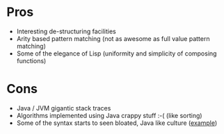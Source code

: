 # Pros

* Interesting de-structuring facilities
* Arity based pattern matching (not as awesome as full value pattern matching)
* Some of the elegance of Lisp (uniformity and simplicity of composing functions)

# Cons

* Java / JVM gigantic stack traces
* Algorithms implemented using Java crappy stuff :-( (like sorting)
* Some of the syntax starts to seen bloated, Java like culture ([example](https://clojuredocs.org/clojure.core/-%3E))

